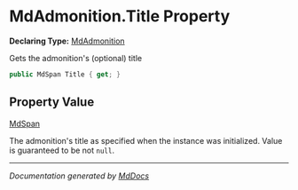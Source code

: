 # MdAdmonition.Title Property

**Declaring Type:** [MdAdmonition](../index.md)

Gets the admonition's (optional) title

```csharp
public MdSpan Title { get; }
```

## Property Value

[MdSpan](../../../MdSpan/index.md)

The admonition's title as specified when the instance was initialized. Value is guaranteed to be not `null`.

___

*Documentation generated by [MdDocs](https://github.com/ap0llo/mddocs)*
